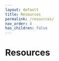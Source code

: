 ```yaml
---
layout: default
title: Resources
permalink: /resources/
nav_order: 4
has_children: false
---
```

# Resources